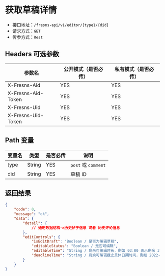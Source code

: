 # 获取草稿详情

- 接口地址：`/fresns-api/v1/editor/{type}/{did}`
- 请求方式：`GET`
- 传参方式：`Rest`

## Headers 可选参数

| 参数名 | 公开模式（是否必传） | 私有模式（是否必传） |
| --- | --- | --- |
| X-Fresns-Aid | YES | YES |
| X-Fresns-Aid-Token | YES | YES |
| X-Fresns-Uid | YES | YES |
| X-Fresns-Uid-Token | YES | YES |

## Path 变量

| 变量名 | 类型 | 是否必传 | 说明 |
| --- | --- | --- | --- |
| type | String | YES | `post` 或 `comment` |
| did | String | YES | 草稿 ID |

## 返回结果

```json
{
    "code": 0,
    "message": "ok",
    "data": {
        "detail": {
            // 通用数据结构->历史帖子信息 或者 历史评论信息
        },
        "editControls": {
            "isEditDraft": "Boolean / 是否为编辑草稿",
            "editableStatus": "Boolean / 是否可编辑",
            "editableTime": "String / 剩余可编辑时长，例如 03:00 表示剩余 3 分钟",
            "deadlineTime": "String / 剩余可编辑截止具体日期时间，例如 2022-07-01 15:05:00"
        }
    }
}
```
